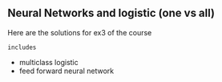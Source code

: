 Neural Networks and logistic (one vs all)
---------------------------

Here are the solutions for ex3 of the course


``includes``
- multiclass logistic 
- feed forward neural network
